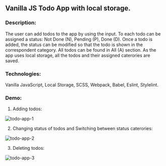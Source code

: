 ## Vanilla JS Todo App with local storage.

### Description: 
The user can add todos to the app by using the input. To each todo can be assigned a status: Not Done (N), Pending (P), Done (D). Once a todo is added, the status can be modified so that the todo is shown in the correspondent category. All todos can be found in All (A) section. As the app uses local storage, all the todos and their assigned caterories are saved.

### Technologies: 
Vanilla JavaScript, Local Storage, SCSS, Webpack, Babel, Eslint, Stylelint.

### Demo:

1. Adding todos:

![todo-app-1](https://user-images.githubusercontent.com/66952678/104581704-da06ff80-5656-11eb-9f92-c8c4f4a5cdc9.gif)

2. Changing status of todos and Switching between status caterories:

![todo-app-2](https://user-images.githubusercontent.com/66952678/104582078-5bf72880-5657-11eb-9687-764f421b462a.gif)

3. Deleting todos:

![todo-app-3](https://user-images.githubusercontent.com/66952678/104582276-94970200-5657-11eb-9f52-eaf53b900f58.gif)

